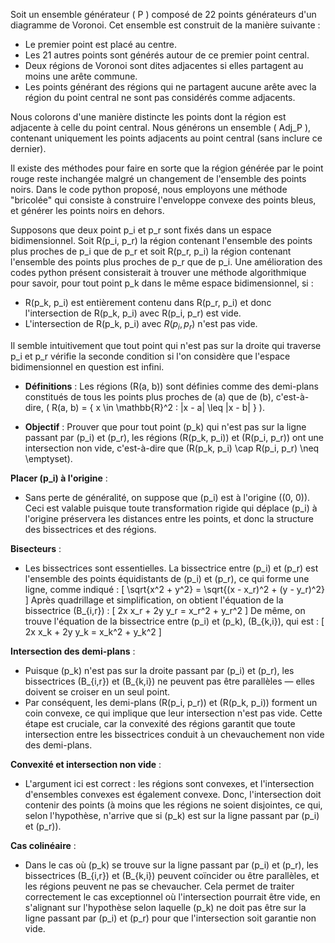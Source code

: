 
Soit un ensemble générateur \( P \) composé de 22 points générateurs d'un diagramme de Voronoi. Cet ensemble est construit de la manière suivante :
   - Le premier point est placé au centre.
   - Les 21 autres points sont générés autour de ce premier point central.
   - Deux régions de Voronoi sont dites adjacentes si elles partagent au moins une arête commune.
   - Les points générant des régions qui ne partagent aucune arête avec la région du point central ne sont pas considérés comme adjacents.

Nous colorons d'une manière distincte les points dont la région est adjacente à celle du point central.
Nous générons un ensemble \( Adj\_P \), contenant uniquement les points adjacents au point central (sans inclure ce dernier).

Il existe des méthodes pour faire en sorte que la région générée par le point rouge reste inchangée malgré un changement de l'ensemble des points noirs.
Dans le code python proposé, nous employons une méthode "bricolée" qui consiste à construire l'enveloppe convexe des points bleus, et générer les points noirs en dehors.

Supposons que deux point p_i et p_r sont fixés dans un espace bidimensionnel. Soit R(p_i, p_r) la région contenant l'ensemble des points plus proches de p_i que de p_r et soit R(p_r, p_i) la région contenant l'ensemble des points plus proches de p_r que de p_i.
Une amélioration des codes python présent consisterait à trouver une méthode algorithmique pour savoir, pour tout point p_k dans le même espace bidimensionnel, si :
- R(p_k, p_i) est entièrement contenu dans R(p_r, p_i) et donc l'intersection de R(p_k, p_i) avec R(p_i, p_r) est vide.
- L'intersection de R(p_k, p_i) avec $R(p_i, p_r)$ n'est pas vide.

Il semble intuitivement que tout point qui n'est pas sur la droite qui traverse p_i et p_r vérifie la seconde condition si l'on considère que l'espace bidimensionnel en question est infini.


- **Définitions** : Les régions \(R(a, b)\) sont définies comme des demi-plans constitués de tous les points plus proches de \(a\) que de \(b\), c'est-à-dire,
  \( R(a, b) = \{ x \in \mathbb{R}^2 : |x - a| \leq |x - b| \} \).
  
- **Objectif** : Prouver que pour tout point \(p_k\) qui n'est pas sur la ligne passant par \(p_i\) et \(p_r\), les régions \(R(p_k, p_i)\) et \(R(p_i, p_r)\) ont une intersection non vide, c'est-à-dire que \(R(p_k, p_i) \cap R(p_i, p_r) \neq \emptyset\).

**Placer \(p_i\) à l'origine** :
- Sans perte de généralité, on suppose que \(p_i\) est à l'origine \((0, 0)\). Ceci est valable puisque toute transformation rigide qui déplace \(p_i\) à l'origine préservera les distances entre les points, et donc la structure des bissectrices et des régions.

**Bisecteurs** :
- Les bissectrices sont essentielles. La bissectrice entre \(p_i\) et \(p_r\) est l'ensemble des points équidistants de \(p_i\) et \(p_r\), ce qui forme une ligne, comme indiqué :
  \[
  \sqrt{x^2 + y^2} = \sqrt{(x - x_r)^2 + (y - y_r)^2}
  \]
  Après quadrillage et simplification, on obtient l'équation de la bissectrice \(B_{i,r}\) :
  \[
  2x x_r + 2y y_r = x_r^2 + y_r^2
  \]
  De même, on trouve l'équation de la bissectrice entre \(p_i\) et \(p_k\), \(B_{k,i}\), qui est :
  \[
  2x x_k + 2y y_k = x_k^2 + y_k^2
  \]

**Intersection des demi-plans** :
- Puisque \(p_k\) n'est pas sur la droite passant par \(p_i\) et \(p_r\), les bissectrices \(B_{i,r}\) et \(B_{k,i}\) ne peuvent pas être parallèles — elles doivent se croiser en un seul point.
- Par conséquent, les demi-plans \(R(p_i, p_r)\) et \(R(p_k, p_i)\) forment un coin convexe, ce qui implique que leur intersection n'est pas vide. Cette étape est cruciale, car la convexité des régions garantit que toute intersection entre les bissectrices conduit à un chevauchement non vide des demi-plans.

**Convexité et intersection non vide** :
- L'argument ici est correct : les régions sont convexes, et l'intersection d'ensembles convexes est également convexe. Donc, l'intersection doit contenir des points (à moins que les régions ne soient disjointes, ce qui, selon l'hypothèse, n'arrive que si \(p_k\) est sur la ligne passant par \(p_i\) et \(p_r\)).

**Cas colinéaire** :
- Dans le cas où \(p_k\) se trouve sur la ligne passant par \(p_i\) et \(p_r\), les bissectrices \(B_{i,r}\) et \(B_{k,i}\) peuvent coïncider ou être parallèles, et les régions peuvent ne pas se chevaucher. Cela permet de traiter correctement le cas exceptionnel où l'intersection pourrait être vide, en s'alignant sur l'hypothèse selon laquelle \(p_k\) ne doit pas être sur la ligne passant par \(p_i\) et \(p_r\) pour que l'intersection soit garantie non vide.





